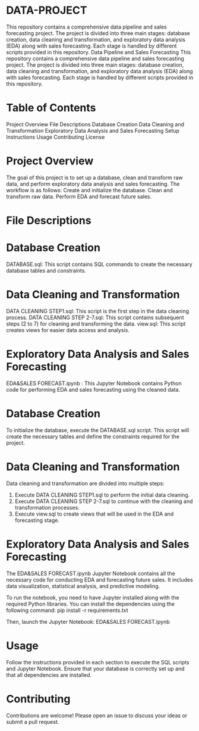 # DATA-PROJECT
This repository contains a comprehensive data pipeline and sales forecasting project. The project is divided into three main stages: database creation, data cleaning and transformation, and exploratory data analysis (EDA) along with sales forecasting. Each stage is handled by different scripts provided in this repository.
Data Pipeline and Sales Forecasting
This repository contains a comprehensive data pipeline and sales forecasting project. The project is divided into three main stages: database creation, data cleaning and transformation, and exploratory data analysis (EDA) along with sales forecasting. Each stage is handled by different scripts provided in this repository.

# Table of Contents
Project Overview
File Descriptions
Database Creation
Data Cleaning and Transformation
Exploratory Data Analysis and Sales Forecasting
Setup Instructions
Usage
Contributing
License

# Project Overview
The goal of this project is to set up a database, clean and transform raw data, and perform exploratory data analysis and sales forecasting. The workflow is as follows:
Create and initialize the database.
Clean and transform raw data.
Perform EDA and forecast future sales.

# File Descriptions
# Database Creation
DATABASE.sql: This script contains SQL commands to create the necessary database tables and constraints.

# Data Cleaning and Transformation
DATA CLEANING STEP1.sql: This script is the first step in the data cleaning process.
DATA CLEANING STEP 2-7.sql: This script contains subsequent steps (2 to 7) for cleaning and transforming the data.
view.sql: This script creates views for easier data access and analysis.

# Exploratory Data Analysis and Sales Forecasting
EDA&SALES FORECAST.ipynb : This Jupyter Notebook contains Python code for performing EDA and sales forecasting using the cleaned data.

# Database Creation
To initialize the database, execute the DATABASE.sql script. This script will create the necessary tables and define the constraints required for the project.

# Data Cleaning and Transformation
Data cleaning and transformation are divided into multiple steps:
1. Execute DATA CLEANING STEP1.sql to perform the initial data cleaning.
2. Execute DATA CLEANING STEP 2-7.sql to continue with the cleaning and transformation processes.
3. Execute view.sql to create views that will be used in the EDA and forecasting stage.

# Exploratory Data Analysis and Sales Forecasting
The EDA&SALES FORECAST.ipynb Jupyter Notebook contains all the necessary code for conducting EDA and forecasting future sales. It includes data visualization, statistical analysis, and predictive modeling.

To run the notebook, you need to have Jupyter installed along with the required Python libraries. You can install the dependencies using the following command:
pip install -r requirements.txt

Then, launch the Jupyter Notebook:
EDA&SALES FORECAST.ipynb

# Usage
Follow the instructions provided in each section to execute the SQL scripts and Jupyter Notebook. Ensure that your database is correctly set up and that all dependencies are installed.

# Contributing
Contributions are welcome! Please open an issue to discuss your ideas or submit a pull request.
